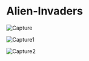 # Alien-Invaders


![Capture](https://user-images.githubusercontent.com/47544763/58149742-00be2a00-7c19-11e9-81d5-f722681e1c60.PNG)

![Capture1](https://user-images.githubusercontent.com/47544763/58149754-0b78bf00-7c19-11e9-8a46-de47e980a042.PNG)

![Capture2](https://user-images.githubusercontent.com/47544763/58149763-15022700-7c19-11e9-8b5d-6abc455a7143.PNG)
